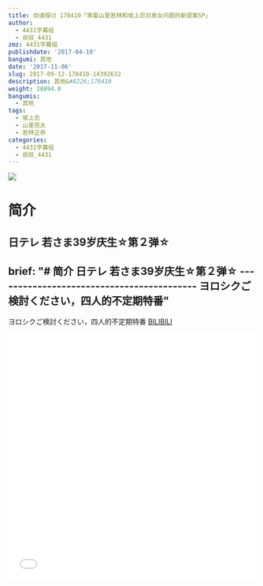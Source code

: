 ```yaml
---
title: 烦请探讨 170410「笨蛋山里若林和坂上忍对男女问题的新提案SP」
author:
  - 4431字幕组
  - 叔叔_4431
zmz: 4431字幕组
publishdate: '2017-04-10'
bangumi: 其他
date: '2017-11-06'
slug: 2017-09-12-170410-14392632
description: 其他&#8226;170410
weight: 28894.0
bangumis:
  - 其他
tags:
  - 坂上忍
  - 山里亮太
  - 若林正恭
categories:
  - 4431字幕组
  - 叔叔_4431
---
```

![](https://i.imgur.com/SXgoAsq.png)
# 简介  
日テレ
若さま39岁庆生☆第２弹☆
---------------------------------------
brief: "# 简介 日テレ 若さま39岁庆生☆第２弹☆ ------------------------------------------ ヨロシクご検討ください，四人的不定期特番"
---
ヨロシクご検討ください，四人的不定期特番
  [BILIBILI](https://www.bilibili.com/video/av14392632/)

  <iframe src="//www.bilibili.com/blackboard/player.html?aid=14392632" width="100%" height="500" frameborder="0" allowfullscreen="allowfullscreen"></iframe>
